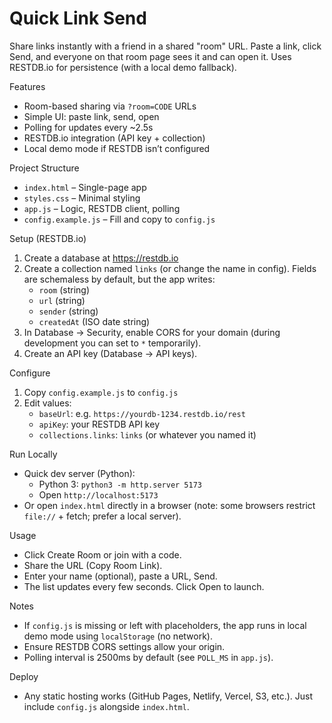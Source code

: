 Quick Link Send
================

Share links instantly with a friend in a shared "room" URL. Paste a link, click Send, and everyone on that room page sees it and can open it. Uses RESTDB.io for persistence (with a local demo fallback).

Features
- Room-based sharing via `?room=CODE` URLs
- Simple UI: paste link, send, open
- Polling for updates every ~2.5s
- RESTDB.io integration (API key + collection)
- Local demo mode if RESTDB isn’t configured

Project Structure
- `index.html` – Single-page app
- `styles.css` – Minimal styling
- `app.js` – Logic, RESTDB client, polling
- `config.example.js` – Fill and copy to `config.js`

Setup (RESTDB.io)
1) Create a database at https://restdb.io
2) Create a collection named `links` (or change the name in config). Fields are schemaless by default, but the app writes:
   - `room` (string)
   - `url` (string)
   - `sender` (string)
   - `createdAt` (ISO date string)
3) In Database → Security, enable CORS for your domain (during development you can set to `*` temporarily).
4) Create an API key (Database → API keys).

Configure
1) Copy `config.example.js` to `config.js`
2) Edit values:
   - `baseUrl`: e.g. `https://yourdb-1234.restdb.io/rest`
   - `apiKey`: your RESTDB API key
   - `collections.links`: `links` (or whatever you named it)

Run Locally
- Quick dev server (Python):
  - Python 3: `python3 -m http.server 5173`
  - Open `http://localhost:5173`
- Or open `index.html` directly in a browser (note: some browsers restrict `file://` + fetch; prefer a local server).

Usage
- Click Create Room or join with a code.
- Share the URL (Copy Room Link).
- Enter your name (optional), paste a URL, Send.
- The list updates every few seconds. Click Open to launch.

Notes
- If `config.js` is missing or left with placeholders, the app runs in local demo mode using `localStorage` (no network).
- Ensure RESTDB CORS settings allow your origin.
- Polling interval is 2500ms by default (see `POLL_MS` in `app.js`).

Deploy
- Any static hosting works (GitHub Pages, Netlify, Vercel, S3, etc.). Just include `config.js` alongside `index.html`.

